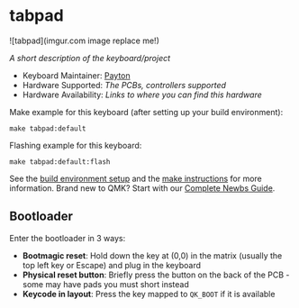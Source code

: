# tabpad

![tabpad](imgur.com image replace me!)

*A short description of the keyboard/project*

* Keyboard Maintainer: [Payton](https://github.com/Pedro-748)
* Hardware Supported: *The PCBs, controllers supported*
* Hardware Availability: *Links to where you can find this hardware*

Make example for this keyboard (after setting up your build environment):

    make tabpad:default

Flashing example for this keyboard:

    make tabpad:default:flash

See the [build environment setup](https://docs.qmk.fm/#/getting_started_build_tools) and the [make instructions](https://docs.qmk.fm/#/getting_started_make_guide) for more information. Brand new to QMK? Start with our [Complete Newbs Guide](https://docs.qmk.fm/#/newbs).

## Bootloader

Enter the bootloader in 3 ways:

* **Bootmagic reset**: Hold down the key at (0,0) in the matrix (usually the top left key or Escape) and plug in the keyboard
* **Physical reset button**: Briefly press the button on the back of the PCB - some may have pads you must short instead
* **Keycode in layout**: Press the key mapped to `QK_BOOT` if it is available
